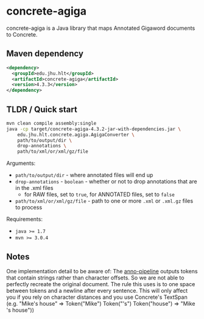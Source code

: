 concrete-agiga
==============

concrete-agiga is a Java library that maps Annotated Gigaword documents to Concrete.

Maven dependency
---
```xml
<dependency>
  <groupId>edu.jhu.hlt</groupId>
  <artifactId>concrete-agiga</artifactId>
  <version>4.3.3</version>
</dependency>
```

## TLDR / Quick start ##
```sh
mvn clean compile assembly:single
java -cp target/concrete-agiga-4.3.2-jar-with-dependencies.jar \
    edu.jhu.hlt.concrete.agiga.AgigaConverter \
    path/to/output/dir \
    drop-annotations \
    path/to/xml/or/xml/gz/file
```

Arguments:
* `path/to/output/dir` - where annotated files will end up
* `drop-annotations` - `boolean` - whether or not to drop annotations that are in the .xml files
  * for RAW files, set to `true`, for ANNOTATED files, set to `false`
* `path/to/xml/or/xml/gz/file` - path to one or more `.xml` or `.xml.gz` files to process

Requirements:
* `java >= 1.7`
* `mvn >= 3.0.4`

## Notes ##
One implementation detail to be aware of:
The [anno-pipeline](https://github.com/hltcoe/anno-pipeline) outputs tokens
that contain strings rather than character offsets. So we are not able to
perfectly recreate the original document. The rule this uses is to one space
between tokens and a newline after every sentence. This will only affect you
if you rely on character distances and you use Concrete's TextSpan
(e.g. "Mike's house" => Token("Mike") Token("'s") Token("house") => "Mike 's house"))
